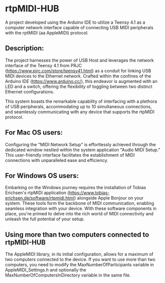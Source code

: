 # rtpMIDI-HUB
A project developed using the Arduino IDE to utilize a Teensy 4.1 as a computer network interface capable of connecting USB MIDI peripherals with the rptMIDI (aa AppleMIDI) protocol.

## Description:
The project harnesses the power of USB Host and leverages the network interface of the Teensy 4.1 from PRJC (https://www.pjrc.com/store/teensy41.html) as a conduit for linking USB MIDI devices to the Ethernet network. Crafted within the confines of the Arduino IDE (https://www.arduino.cc/), this endeavor is augmented with an LED and a switch, offering the flexibility of toggling between two distinct Ethernet configurations.

This system boasts the remarkable capability of interfacing with a plethora of USB peripherals, accommodating up to 10 simultaneous connections, and seamlessly communicating with any device that supports the rtpMIDI protocol.

## For Mac OS users:
Configuring the "MIDI Network Setup" is effortlessly achieved through the dedicated window nestled within the system application "Audio MIDI Setup." This user-friendly interface facilitates the establishment of MIDI connections with unparalleled ease and efficiency.

## For Windows OS users:
Embarking on the Windows journey requires the installation of Tobias Erichsen's rtpMIDI application (https://www.tobias-erichsen.de/software/rtpmidi.html) alongside Apple Bonjour on your system. These tools form the backbone of MIDI communication, enabling seamless integration with your device. With these software components in place, you're primed to delve into the rich world of MIDI connectivity and unleash the full potential of your setup.

## Using more than two computers connected to rtpMIDI-HUB
The AppleMIDI library, in its initial configuration, allows for a maximum of two computers connected to the device.
If you want to use more than two computers, you need to modify the MaxNumberOfParticipants variable in AppleMIDI_Settings.h and optionally the MaxNumberOfComputersInDirectory variable in the same file.
